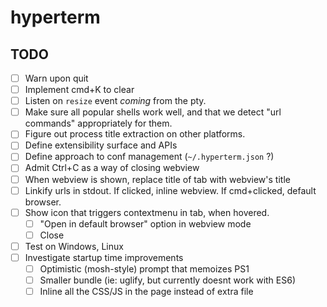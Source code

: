 # hyperterm

## TODO

- [ ] Warn upon quit
- [ ] Implement cmd+K to clear
- [ ] Listen on `resize` event *coming* from the pty.
- [ ] Make sure all popular shells work well, and that we detect
      "url commands" appropriately for them.
- [ ] Figure out process title extraction on other platforms.
- [ ] Define extensibility surface and APIs
- [ ] Define approach to conf management (`~/.hyperterm.json` ?)
- [ ] Admit Ctrl+C as a way of closing webview
- [ ] When webview is shown, replace title of tab with webview's title
- [ ] Linkify urls in stdout. If clicked, inline webview. If cmd+clicked, default browser.
- [ ] Show icon that triggers contextmenu in tab, when hovered.
  - [ ] "Open in default browser" option in webview mode
  - [ ] Close
- [ ] Test on Windows, Linux
- [ ] Investigate startup time improvements
  - [ ] Optimistic (mosh-style) prompt that memoizes PS1
  - [ ] Smaller bundle (ie: uglify, but currently doesnt work with ES6)
  - [ ] Inline all the CSS/JS in the page instead of extra file
